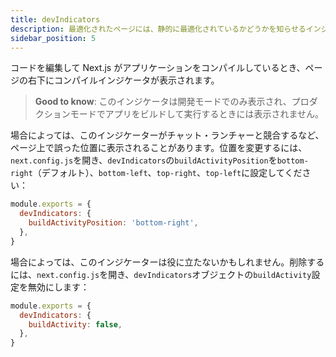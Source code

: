 ```yaml
---
title: devIndicators
description: 最適化されたページには、静的に最適化されているかどうかを知らせるインジケータがあります。ここでオプトアウトすることもできます。
sidebar_position: 5
---
```


コードを編集して Next.js がアプリケーションをコンパイルしているとき、ページの右下にコンパイルインジケータが表示されます。

> **Good to know**: このインジケータは開発モードでのみ表示され、プロダクションモードでアプリをビルドして実行するときには表示されません。

<!-- textlint-disable -->

場合によっては、このインジケーターがチャット・ランチャーと競合するなど、ページ上で誤った位置に表示されることがあります。位置を変更するには、`next.config.js`を開き、`devIndicators`の`buildActivityPosition`を`bottom-right`（デフォルト）、`bottom-left`、`top-right`、`top-left`に設定してください：

<!-- textlint-enable -->

```js title="next.config.js"
module.exports = {
  devIndicators: {
    buildActivityPosition: 'bottom-right',
  },
}
```

場合によっては、このインジケーターは役に立たないかもしれません。削除するには、`next.config.js`を開き、`devIndicators`オブジェクトの`buildActivity`設定を無効にします：

```js title="next.config.js"
module.exports = {
  devIndicators: {
    buildActivity: false,
  },
}
```
